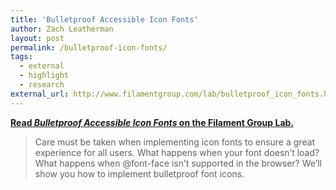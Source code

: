 ```yaml
---
title: 'Bulletproof Accessible Icon Fonts'
author: Zach Leatherman
layout: post
permalink: /bulletproof-icon-fonts/
tags:
  - external
  - highlight
  - research
external_url: http://www.filamentgroup.com/lab/bulletproof_icon_fonts.html
---
```


[**Read *Bulletproof Accessible Icon Fonts* on the Filament Group Lab.**](http://www.filamentgroup.com/lab/bulletproof_icon_fonts.html)

> Care must be taken when implementing icon fonts to ensure a great experience for all users. What happens when your font doesn’t load? What happens when @font-face isn’t supported in the browser? We’ll show you how to implement bulletproof font icons.
